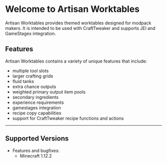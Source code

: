# Welcome to Artisan Worktables

Artisan Worktables provides themed worktables designed for modpack makers. It is intended to be used with CraftTweaker and supports JEI and GameStages integration.

## Features

Artisan Worktables contains a variety of unique features that include:

  * multiple tool slots
  * larger crafting grids
  * fluid tanks
  * extra chance outputs
  * weighted primary output item pools
  * secondary ingredients
  * experience requirements
  * gamestages integration
  * recipe copy capabilities
  * support for CraftTweaker recipe functions and actions

---

## Supported Versions

  * Features and bugfixes:
    * Minecraft 1.12.2